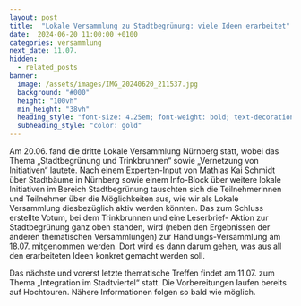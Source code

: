 ```yaml
---
layout: post
title:  "Lokale Versammlung zu Stadtbegrünung: viele Ideen erarbeitet"
date:  2024-06-20 11:00:00 +0100
categories: versammlung
next_date: 11.07.
hidden:
  - related_posts
banner:
  image: /assets/images/IMG_20240620_211537.jpg
  background: "#000"
  height: "100vh"
  min_height: "38vh"
  heading_style: "font-size: 4.25em; font-weight: bold; text-decoration: underline"
  subheading_style: "color: gold"
---
```


Am 20.06. fand die dritte Lokale Versammlung Nürnberg statt, wobei das Thema
„Stadtbegrünung und Trinkbrunnen“ sowie „Vernetzung von Initiativen“ lautete. Nach einem
Experten-Input von Mathias Kai Schmidt über Stadtbäume in Nürnberg sowie einem Info-Block
über weitere lokale Initiativen im Bereich Stadtbegrünung tauschten sich die Teilnehmerinnen und
Teilnehmer über die Möglichkeiten aus, wie wir als Lokale Versammlung diesbezüglich aktiv
werden könnten. Das zum Schluss erstellte Votum, bei dem Trinkbrunnen und eine Leserbrief-
Aktion zur Stadtbegrünung ganz oben standen, wird (neben den Ergebnissen der anderen
thematischen Versammlungen) zur Handlungs-Versammlung am 18.07. mitgenommen werden.
Dort wird es dann darum gehen, was aus all den erarbeiteten Ideen konkret gemacht werden soll.


Das nächste und vorerst letzte thematische Treffen findet am 11.07. zum Thema „Integration im
Stadtviertel“ statt. Die Vorbereitungen laufen bereits auf Hochtouren. Nähere Informationen
folgen so bald wie möglich.
